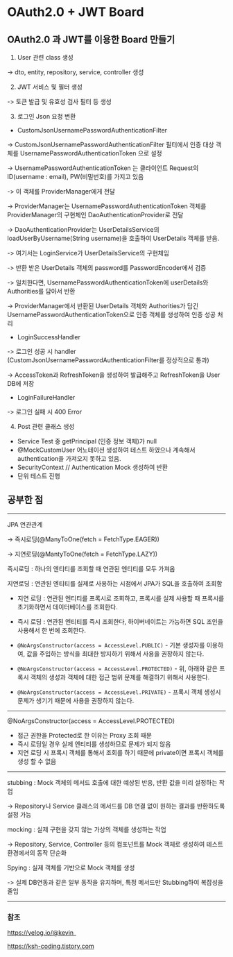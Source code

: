 # OAuth2.0 + JWT Board

## OAuth2.0 과 JWT를 이용한 Board 만들기

1. User 관련 class 생성

→ dto, entity, repository, service, controller 생성

2. JWT 서비스 및 필터 생성

-> 토큰 발급 및 유효성 검사 필터 등 생성

3. 로그인 Json 요청 변환

- CustomJsonUsernamePasswordAuthenticationFilter

-> CustomJsonUsernamePasswordAuthenticationFilter 필터에서 인증 대상 객체를 UsernamePasswordAuthenticationToken 으로 설정

-> UsernamePasswordAuthenticationToken 는 클라이언트 Request의 ID(username : email), PW(비밀번호)를 가지고 있음

-> 이 객체를 ProviderManager에게 전달

-> ProviderManager는 UsernamePasswordAuthenticationToken 객체를 ProviderManager의 구현체인 DaoAuthenticationProvider로 전달

-> DaoAuthenticationProvider는 UserDetailsService의 loadUserByUsername(String username)을 호출하여 UserDetails 객체를 받음.

-> 여기서는 LoginService가 UserDetailsService의 구현체임

-> 반환 받은 UserDetails 객체의 password를 PasswordEncoder에서 검증

-> 일치한다면, UsernamePasswordAuthenticationToken에 userDetails와 Authorities를 담아서 반환

-> ProviderManager에서 반환된 UserDetails 객체와 Authorities가 담긴 UsernamePasswordAuthenticationToken으로 인증 객체를 생성하여 인증 성공 처리


- LoginSuccessHandler

-> 로그인 성공 시 handler (CustomJsonUsernamePasswordAuthenticationFilter를 정상적으로 통과)

-> AccessToken과 RefreshToken을 생성하여 발급해주고 RefreshToken을 User DB에 저장

- LoginFailureHandler

-> 로그인 실패 시 400 Error

4. Post 관련 클래스 생성

- Service Test 중 getPrincipal (인증 정보 객체)가 null
- @MockCustomUser 어노테이션 생성하여 테스트 하였으나 계속해서 authentication을 가져오지 못하고 있음.
- SecurityContext // Authentication Mock 생성하여 반환
- 단위 테스트 진행

## 공부한 점

---

JPA 연관관계 

→ 즉시로딩(@ManyToOne(fetch = FetchType.EAGER))

→ 지연로딩(@MantyToOne(fetch = FetchType.LAZY))

즉시로딩 : 하나의 엔티티를 조회할 때 연관된 엔티티를 모두 가져옴

지연로딩 : 연관된 엔티티를 실제로 사용하는 시점에서 JPA가 SQL을 호출하여 조회함

- 지연 로딩 : 연관된 엔티티를 프록시로 조회하고, 프록시를 실제 사용할 때 프록시를 초기화하면서 데이터베이스를 조회한다.

- 즉시 로딩 : 연관된 엔티티를 즉시 조회한다, 하이버네이트는 가능하면 SQL 조인을 사용해서 한 번에 조회한다.


- `@NoArgsConstructor(access = AccessLevel.PUBLIC)` - 기본 생성자를 이용하여, 값을 주입하는 방식을 최대한 방지하기 위해서 사용을 권장하지 않는다.
 
- `@NoArgsConstructor(access = AccessLevel.PROTECTED)` - 위, 아래와 같은 프록시 객체의 생성과 객체에 대한 접근 범위 문제를 해결하기 위해서 사용한다.

- `@NoArgsConstructor(access = AccessLevel.PRIVATE)` - 프록시 객체 생성시 문제가 생기기 때문에 사용을 권장하지 않는다.

---

@NoArgsConstructor(access = AccessLevel.PROTECTED)

- 접근 권한을 Protected로 한 이유는 Proxy 조회 때문
- 즉시 로딩일 경우 실제 엔티티를 생성하므로 문제가 되지 않음
- 지연 로딩 시 프록시 객체를 통해서 조회를 하기 때문에 private이면 프록시 객체를 생성 할 수 없음

---

stubbing : Mock 객체의 메서드 호출에 대한 예상된 반응, 반환 값을 미리 설정하는 작업 

-> Repository나 Service 클래스의 메서드를 DB 연결 없이 원하는 결과를 반환하도록 설정 가능

mocking : 실제 구현을 갖지 않는 가상의 객체를 생성하는 작업

-> Repository, Service, Controller 등의 컴포넌트를 Mock 객체로 생성하여 테스트 환경에서의 동작 단순화

Spying : 실제 객체를 기반으로 Mock 객체를 생성

-> 실제 DB연동과 같은 일부 동작을 유지하며, 특정 메서드만 Stubbing하여 복잡성을 줄임

----

### 참조
https://velog.io/@kevin_

https://ksh-coding.tistory.com